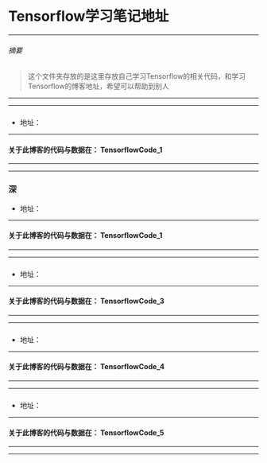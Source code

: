 # Tensorflow学习笔记地址
***
###### 摘要
> 这个文件夹存放的是这里存放自己学习Tensorflow的相关代码，和学习Tensorflow的博客地址，希望可以帮助到别人
***
***
### 
  - 地址：
***
#### 关于此博客的代码与数据在：    TensorflowCode_1
***
***
### 深
  - 地址：
***
#### 关于此博客的代码与数据在：    TensorflowCode_1
***
***
### 
  - 地址：
***
#### 关于此博客的代码与数据在：    TensorflowCode_3
***
***
### 
  - 地址：
***
#### 关于此博客的代码与数据在：    TensorflowCode_4
***
***
### 
  - 地址：
***
#### 关于此博客的代码与数据在：    TensorflowCode_5
***
***
